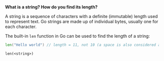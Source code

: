 **What is a string? How do you find its length?**

A string is a sequence of characters with a definite (immutable) length used to represent text. Go strings are made up of individual bytes, usually one for each character. 

The built-in `len` function in Go can be used to find the length of a string:

```go
len("Hello world") // length = 11, not 10 (a space is also considered a character)
```

`len(<string>)`